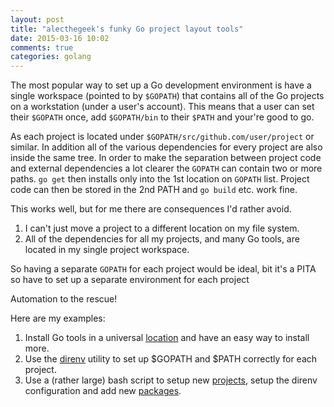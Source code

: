 ```yaml
---
layout: post
title: "alecthegeek's funky Go project layout tools"
date: 2015-03-16 10:02
comments: true
categories: golang
---
```


The most popular way to set up a Go development environment is have a single workspace (pointed to by `$GOPATH`) that contains all of the Go projects on a workstation (under a user's account). This means that a user can set their `$GOPATH` once, add `$GOPATH/bin` to their `$PATH` and your're good to go.

As each project is located under `$GOPATH/src/github.com/user/project` or similar.  In addition all of the various dependencies for every project are also inside the same tree. In order to make the separation between project code and external dependencies a lot clearer the `GOPATH` can contain two or more paths. `go get` then installs only into the 1st location on `GOPATH` list. Project code can then be stored in the 2nd PATH and `go build` etc. work fine.

This works well, but for me there are consequences I'd rather avoid.

1. I can't just move a project to a different location on my file system.
2. All of the dependencies for all my projects, and many Go tools, are located in my single project workspace.

So having a separate `GOPATH` for each project would be ideal, bit it's a PITA so have to set up a separate environment for each project

Automation to the rescue!

Here are my examples:

1. Install Go tools in a universal [location](https://gist.github.com/alecthegeek/3a48bb2bd3aa52a20306#file-go-install-tools) and have an easy way to install more.
2. Use the [direnv](http://direnv.net/) utility to set up $GOPATH and $PATH correctly for each project.
3. Use a (rather large) bash script to setup new [projects](https://gist.github.com/alecthegeek/3a48bb2bd3aa52a20306#file-go-workspace), setup the direnv configuration and add new [packages]( https://gist.github.com/alecthegeek/3a48bb2bd3aa52a20306#file-go-package).



